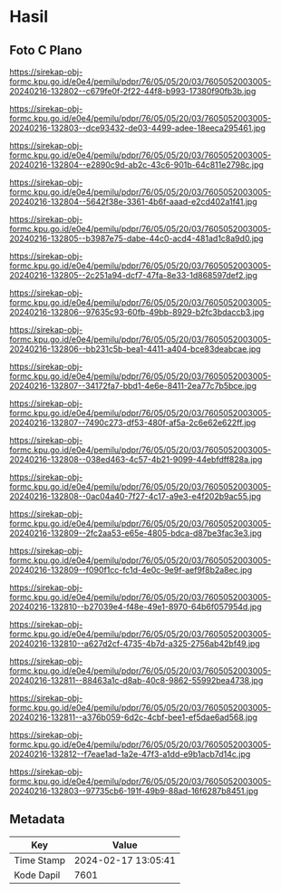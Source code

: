 # Hasil

## Foto C Plano

https://sirekap-obj-formc.kpu.go.id/e0e4/pemilu/pdpr/76/05/05/20/03/7605052003005-20240216-132802--c679fe0f-2f22-44f8-b993-17380f90fb3b.jpg

https://sirekap-obj-formc.kpu.go.id/e0e4/pemilu/pdpr/76/05/05/20/03/7605052003005-20240216-132803--dce93432-de03-4499-adee-18eeca295461.jpg

https://sirekap-obj-formc.kpu.go.id/e0e4/pemilu/pdpr/76/05/05/20/03/7605052003005-20240216-132804--e2890c9d-ab2c-43c6-901b-64c811e2798c.jpg

https://sirekap-obj-formc.kpu.go.id/e0e4/pemilu/pdpr/76/05/05/20/03/7605052003005-20240216-132804--5642f38e-3361-4b6f-aaad-e2cd402a1f41.jpg

https://sirekap-obj-formc.kpu.go.id/e0e4/pemilu/pdpr/76/05/05/20/03/7605052003005-20240216-132805--b3987e75-dabe-44c0-acd4-481ad1c8a9d0.jpg

https://sirekap-obj-formc.kpu.go.id/e0e4/pemilu/pdpr/76/05/05/20/03/7605052003005-20240216-132805--2c251a94-dcf7-47fa-8e33-1d868597def2.jpg

https://sirekap-obj-formc.kpu.go.id/e0e4/pemilu/pdpr/76/05/05/20/03/7605052003005-20240216-132806--97635c93-60fb-49bb-8929-b2fc3bdaccb3.jpg

https://sirekap-obj-formc.kpu.go.id/e0e4/pemilu/pdpr/76/05/05/20/03/7605052003005-20240216-132806--bb231c5b-bea1-4411-a404-bce83deabcae.jpg

https://sirekap-obj-formc.kpu.go.id/e0e4/pemilu/pdpr/76/05/05/20/03/7605052003005-20240216-132807--34172fa7-bbd1-4e6e-8411-2ea77c7b5bce.jpg

https://sirekap-obj-formc.kpu.go.id/e0e4/pemilu/pdpr/76/05/05/20/03/7605052003005-20240216-132807--7490c273-df53-480f-af5a-2c6e62e622ff.jpg

https://sirekap-obj-formc.kpu.go.id/e0e4/pemilu/pdpr/76/05/05/20/03/7605052003005-20240216-132808--038ed463-4c57-4b21-9099-44ebfdff828a.jpg

https://sirekap-obj-formc.kpu.go.id/e0e4/pemilu/pdpr/76/05/05/20/03/7605052003005-20240216-132808--0ac04a40-7f27-4c17-a9e3-e4f202b9ac55.jpg

https://sirekap-obj-formc.kpu.go.id/e0e4/pemilu/pdpr/76/05/05/20/03/7605052003005-20240216-132809--2fc2aa53-e65e-4805-bdca-d87be3fac3e3.jpg

https://sirekap-obj-formc.kpu.go.id/e0e4/pemilu/pdpr/76/05/05/20/03/7605052003005-20240216-132809--f090f1cc-fc1d-4e0c-9e9f-aef9f8b2a8ec.jpg

https://sirekap-obj-formc.kpu.go.id/e0e4/pemilu/pdpr/76/05/05/20/03/7605052003005-20240216-132810--b27039e4-f48e-49e1-8970-64b6f057954d.jpg

https://sirekap-obj-formc.kpu.go.id/e0e4/pemilu/pdpr/76/05/05/20/03/7605052003005-20240216-132810--a627d2cf-4735-4b7d-a325-2756ab42bf49.jpg

https://sirekap-obj-formc.kpu.go.id/e0e4/pemilu/pdpr/76/05/05/20/03/7605052003005-20240216-132811--88463a1c-d8ab-40c8-9862-55992bea4738.jpg

https://sirekap-obj-formc.kpu.go.id/e0e4/pemilu/pdpr/76/05/05/20/03/7605052003005-20240216-132811--a376b059-6d2c-4cbf-bee1-ef5dae6ad568.jpg

https://sirekap-obj-formc.kpu.go.id/e0e4/pemilu/pdpr/76/05/05/20/03/7605052003005-20240216-132812--f7eae1ad-1a2e-47f3-a1dd-e9b1acb7d14c.jpg

https://sirekap-obj-formc.kpu.go.id/e0e4/pemilu/pdpr/76/05/05/20/03/7605052003005-20240216-132803--97735cb6-191f-49b9-88ad-16f6287b8451.jpg


## Metadata

| Key        | Value               |
| ---------- | ------------------- |
| Time Stamp | 2024-02-17 13:05:41 |
| Kode Dapil | 7601                |



